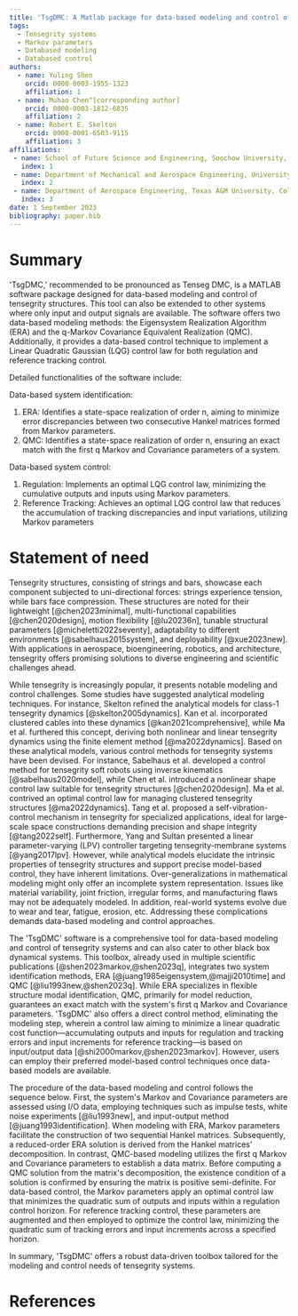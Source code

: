 ```yaml
---
title: 'TsgDMC: A Matlab package for data-based modeling and control of Tensegrity structures'
tags:
  - Tensegrity systems
  - Markov parameters
  - Databased modeling
  - Databased control
authors:
  - name: Yuling Shen
    orcid: 0000-0003-1955-1323
    affiliation: 1
  - name: Muhao Chen^[corresponding author]
    orcid: 0000-0003-1812-6835
    affiliation: 2
  - name: Robert E. Skelton
    orcid: 0000-0001-6503-9115
    affiliation: 3
affiliations:
 - name: School of Future Science and Engineering, Soochow University, Suzhou, Jiangsu, Chnia
   index: 1
 - name: Department of Mechanical and Aerospace Engineering, University of Kentucky, Lexington, KY, USA
   index: 2
 - name: Department of Aerospace Engineering, Texas A&M University, College Station, TX, USA
   index: 3
date: 1 September 2023
bibliography: paper.bib
---
```


# Summary

'TsgDMC,' recommended to be pronounced as Tenseg DMC, is a MATLAB software package designed for data-based modeling and control of tensegrity structures. This tool can also be extended to other systems where only input and output signals are available. The software offers two data-based modeling methods: the Eigensystem Realization Algorithm (ERA) and the q-Markov Covariance Equivalent Realization (QMC). Additionally, it provides a data-based control technique to implement a Linear Quadratic Gaussian (LQG) control law for both regulation and reference tracking control.

Detailed functionalities of the software include:

Data-based system identification:

  1. ERA: Identifies a state-space realization of order n, aiming to minimize error discrepancies between two consecutive Hankel matrices formed from Markov parameters.
  2. QMC: Identifies a state-space realization of order n, ensuring an exact match with the first q Markov and Covariance parameters of a system.

Data-based system control:

  1. Regulation: Implements an optimal LQG control law, minimizing the cumulative outputs and inputs using Markov parameters.
  2. Reference Tracking: Achieves an optimal LQG control law that reduces the accumulation of tracking discrepancies and input variations, utilizing Markov parameters


# Statement of need

Tensegrity structures, consisting of strings and bars, showcase each component subjected to uni-directional forces: strings experience tension, while bars face compression. These structures are noted for their lightweight [@chen2023minimal], multi-functional capabilities [@chen2020design], motion flexibility [@lu20236n], tunable structural parameters [@micheletti2022seventy], adaptability to different environments [@sabelhaus2015system], and deployability [@xue2023new]. With applications in aerospace, bioengineering, robotics, and architecture, tensegrity offers promising solutions to diverse engineering and scientific challenges ahead.

While tensegrity is increasingly popular, it presents notable modeling and control challenges. Some studies have suggested analytical modeling techniques. For instance, Skelton refined the analytical models for class-1 tensegrity dynamics [@skelton2005dynamics]. Kan et al. incorporated clustered cables into these dynamics [@kan2021comprehensive], while Ma et al. furthered this concept, deriving both nonlinear and linear tensegrity dynamics using the finite element method [@ma2022dynamics]. Based on these analytical models, various control methods for tensegrity systems have been devised. For instance, Sabelhaus et al. developed a control method for tensegrity soft robots using inverse kinematics [@sabelhaus2020model], while Chen et al. introduced a nonlinear shape control law suitable for tensegrity structures [@chen2020design]. Ma et al. contrived an optimal control law for managing clustered tensegrity structures [@ma2022dynamics]. Tang et al. proposed a self-vibration-control mechanism in tensegrity for specialized applications, ideal for large-scale space constructions demanding precision and shape integrity [@tang2022self]. Furthermore, Yang and Sultan presented a linear parameter-varying (LPV) controller targeting tensegrity-membrane systems [@yang2017lpv]. However, while analytical models elucidate the intrinsic properties of tensegrity structures and support precise model-based control, they have inherent limitations. Over-generalizations in mathematical modeling might only offer an incomplete system representation. Issues like material variability, joint friction, irregular forms, and manufacturing flaws may not be adequately modeled. In addition, real-world systems evolve due to wear and tear, fatigue, erosion, etc. Addressing these complications demands data-based modeling and control approaches.

The 'TsgDMC' software is a comprehensive tool for data-based modeling and control of tensegrity systems and can also cater to other black box dynamical systems. This toolbox, already used in multiple scientific publications [@shen2023markov,@shen2023q], integrates two system identification methods, ERA [@juang1985eigensystem,@majji2010time] and QMC [@liu1993new,@shen2023q]. While ERA specializes in flexible structure modal identification, QMC, primarily for model reduction, guarantees an exact match with the system's first q Markov and Covariance parameters. 'TsgDMC' also offers a direct control method, eliminating the modeling step, wherein a control law aiming to minimize a linear quadratic cost function—accumulating outputs and inputs for regulation and tracking errors and input increments for reference tracking—is based on input/output data [@shi2000markov,@shen2023markov]. However, users can employ their preferred model-based control techniques once data-based models are available.

The procedure of the data-based modeling and control follows the sequence below. First, the system's Markov and Covariance parameters are assessed using I/O data, employing techniques such as impulse tests, white noise experiments [@liu1993new], and input-output method [@juang1993identification]. When modeling with ERA, Markov parameters facilitate the construction of two sequential Hankel matrices. Subsequently, a reduced-order ERA solution is derived from the Hankel matrices' decomposition. In contrast, QMC-based modeling utilizes the first q Markov and Covariance parameters to establish a data matrix. Before computing a QMC solution from the matrix's decomposition, the existence condition of a solution is confirmed by ensuring the matrix is positive semi-definite. For data-based control, the Markov parameters apply an optimal control law that minimizes the quadratic sum of outputs and inputs within a regulation control horizon. For reference tracking control, these parameters are augmented and then employed to optimize the control law, minimizing the quadratic sum of tracking errors and input increments across a specified horizon.

In summary, 'TsgDMC' offers a robust data-driven toolbox tailored for the modeling and control needs of tensegrity systems.

# References

